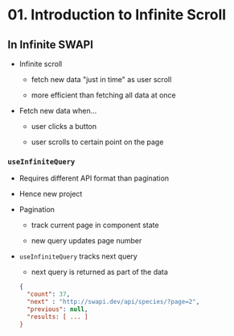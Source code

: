 # 01. Introduction to Infinite Scroll

## In Infinite SWAPI

- Infinite scroll

  - fetch new data "just in time" as user scroll

  - more efficient than fetching all data at once

- Fetch new data when...

  - user clicks a button

  - user scrolls to certain point on the page

### `useInfiniteQuery`

- Requires different API format than pagination

- Hence new project

- Pagination

  - track current page in component state

  - new query updates page number

- `useInfiniteQuery` tracks next query

  - next query is returned as part of the data

  ```json
  {
    "count": 37,
    "next" : "http://swapi.dev/api/species/?page=2",
    "previous": null,
    "results: [ ... ]
  }
  ```
